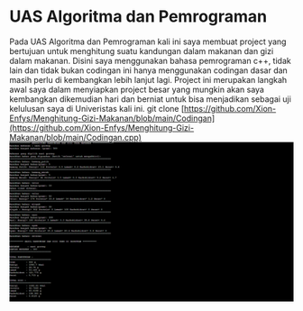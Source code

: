 # UAS Algoritma dan Pemrograman
Pada UAS Algoritma dan Pemrograman kali ini saya membuat project yang bertujuan untuk menghitung suatu kandungan dalam makanan dan gizi dalam makanan.
Disini saya menggunakan bahasa pemrograman c++, tidak lain dan tidak bukan codingan ini hanya menggunakan codingan dasar dan masih perlu di kembangkan lebih lanjut lagi.
Project ini merupakan langkah awal saya dalam menyiapkan project besar yang mungkin akan saya kembangkan dikemudian hari dan berniat untuk bisa menjadikan sebagai uji kelulusan saya di Univeristas kali ini.
git clone [https://github.com/Xion-Enfys/Menghitung-Gizi-Makanan/blob/main/Codingan](https://github.com/Xion-Enfys/Menghitung-Gizi-Makanan/blob/main/Codingan.cpp)
![alt text](https://github.com/Xion-Enfys/Menghitung-Gizi-Makanan/blob/main/Tampilan%20Hasil%20Run%20Code.png?raw=true)

